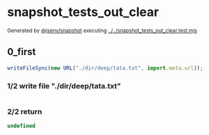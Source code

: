 # snapshot_tests_out_clear

<sub>
  Generated by <a href="https://github.com/jsenv/core/tree/main/packages/independent/snapshot">@jsenv/snapshot</a> executing <a href="../../snapshot_tests_out_clear.test.mjs">../../snapshot_tests_out_clear.test.mjs</a>
</sub>

## 0_first

```js
writeFileSync(new URL("./dir/deep/tata.txt", import.meta.url));
```

### 1/2 write file "./dir/deep/tata.txt"

```txt

```

### 2/2 return

```js
undefined
```